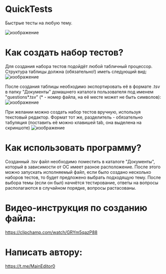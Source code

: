 # QuickTests
Быстрые тесты на любую тему.

![изображение](https://github.com/MainEditor/QuickTests/assets/98752769/b3668e7c-e28c-4ceb-928a-5e4c905019ba)


# Как создать набор тестов?
Для создания набора тестов подойдёт любой табличный процессор. Структура таблицы должна (обязательно!) иметь следующий вид:
![изображение](https://github.com/MainEditor/QuickTests/assets/98752769/66924c5d-6199-4927-bf4c-f14fe6b1ea0a)

После создания таблицы необходимо экспортировать её в формате .tsv в папку "Документы" домашнего каталога пользователя под именем "questions*.tsv" (* - номер файла, на её месте может не быть символов):
![изображение](https://github.com/MainEditor/QuickTests/assets/98752769/f424795a-d9e3-454c-bd83-8c9ce2034bbb)

При желании можно создать набор тестов вручную, используя текстовый редактор. Формат тот же, разделитель - обязательно табуляция (поставить её можно клавишей tab, она выделена на скриншоте)
![изображение](https://github.com/MainEditor/QuickTests/assets/98752769/39a4a46f-0a84-4aba-b95b-c01c29df5eb8)


# Как использовать программу?
Созданный .tsv файл необходимо поместить в каталоге "Документы", который в зависимости от ОС имеет разное расположение. После этого можно запускать исполняемый файл, если было создано несколько наборов тестов, то будет предложено выбрать подходящую тему. После выбора темы (если он был) начнётся тестирование, ответы на вопросы располагаются в случайном порядке, вопросы растасованы.

# Видео-инструкция по созданию файла:
  https://clipchamp.com/watch/GRYm5qazP88
# Написать автору:
  https://t.me/MainEditor0
